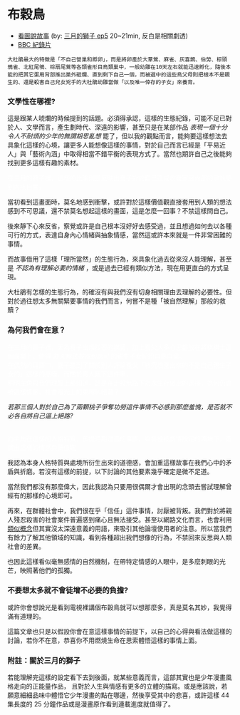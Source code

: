 # 布穀鳥

* [看圖說故事](https://imgur.com/a/pCNEyCn) (by: [三月的獅子 ep5](https://ani.gamer.com.tw/animeVideo.php?sn=6483) 20~21min, 反白是相關劇透)
* [BBC 紀錄片](https://www.youtube.com/watch?v=SO1WccH2_YM)

```
大杜鵑最大的特徵是「不自己營巢和孵卵」，而是將卵產於大葦鶯、麻雀、灰喜鵲、伯勞、棕頭鴉雀、北紅尾鴝、棕扇尾鶯等各類雀形目鳥類巢中，一般幼雛在10天左右就能迅速孵化，隨後本能的把其它蛋用背部推出巢外砸爛、直到剩下自己一個，而被選中的這些鳥父母則把根本不是親生的、還是殺害自己兒女兇手的大杜鵑幼雛當做「以及唯一倖存的子女」來養育。
```

### 文學性在哪裡?

這是跟某人唬爛的時候提到的話題。必須得承認，這樣的生態紀錄，可能不足已對於人、文學而言，產生劃時代、深遠的影響，甚至只是在某部作品 *表現一個十分令人不耐煩的少年的無謂胡思亂想* 罷了，但以我的觀點而言，能夠要這樣想法去具象化這樣的心境，讓更多人能想像這樣的事情，對於自己而言已經是「平易近人」與「藝術內涵」中取得相當不錯平衡的表現方式了。當然也期許自己之後能夠找到更多這樣有趣的素材。

<font color="white">在三月的獅子裡，這樣的比喻則是反映出養子對於自己造成收養家庭內部的爭執感到內疚自責。</font>

當初看到這畫面時，莫名地感到衝擊，或許對於這樣價值觀直接套用到人類的想法感到不可思議，還不禁莫名想起這樣的畫面，這是怎麼一回事？不禁這樣問自己。

後來靜下心來反省，察覺或許是自己根本沒好好去感受過，並且想過如何去以各種可行的方式，表達自身內心情緒與抽象情感，當然這或許本來就是一件非常困難的事情。

而故事借用了這樣「理所當然」的生態行為，來具象化過去從來沒人能理解，甚至是 *不認為有理解必要的情緒* ，或是過去已經有類似方法，現在用更直白的方式呈現。

大杜鵑有怎樣的生態行為，的確沒有與我們沒有切身相關理由去理解的必要性。但對於過往想太多無關緊要事情的我們而言，何嘗不是種「被自然理解」那般的救贖？


### 為何我們會在意？

<font color="white">在三月的獅子裡，因為養子出類拔翠的棋藝，加上養父大多心思都放在將棋棋士這個職業上，使得 *終究無法被得到認可* 的親生子女紛紛自暴自棄。</font>
<br><font color="white">在偶然的耳語中，養子聽到了關於別人評論養父「終究培養出來的不是自己親生子女的」這樣的感嘆。而關於寄人籬下這件事，</font>
<br><font color="white">明明主角與我們理智上都知道，這是在走投無路下為求生存做出的選擇，為何仍會被這樣情感、社會眼光上的束縛糾結著？</font>

*若那三個人對於自己為了兩顆桃子爭奪功勞這件事情不必感到那麼羞愧，是否就不必各自將自己逼上絕路?*

<br><font color="white">而主角在這樣的人格特質，孩提時期遭遇的事情，與各種被劇情設定的環境下，造就出這樣的情感與價值觀</font>

我認為本身人格特質與處境所衍生出來的道德感，會加重這樣故事在我們心中的矛盾與折磨。若沒有這樣的前提，以下討論的其他要素幾乎確定是微不足道。

當然我們都沒有那麼偉大，因此我認為只要用很偶爾才會出現的念頭去嘗試理解曾經有的那樣的心境即可。

再來，在群體社會中，我們很在乎「信任」這件事情，討厭被背叛。我們對於將親人殘忍殺害的社會案件普遍感到痛心且無法接受。甚至以網路文化而言，也會利用[類似概念](https://pttpedia.fandom.com/zh/wiki/Yayakaka)但其實沒太深遠意義的用語，來吸引其他論壇使用者的注意。所以當我們有餘力了解其他領域的知識，看到各種超出我們想像的行為，不禁回來反思與人類社會的差異。

也因此這樣看似毫無感情的自然機制，在帶特定情感的人眼中，是多麼刺眼的光芒，映照著他們的孤獨。

### 不要想太多就不會徒增不必要的負擔?

或許你會想說光是看到電視裡講個布穀鳥就可以想那麼多，真是莫名其妙，我覺得滿有道理的。

這篇文章也只是以假設你會在意這樣事情的前提下，以自己的心得與看法做這樣的討論，若你不在意，恭喜你不用燃燒生命在思索體悟這樣的事情上面。


### 附註：關於三月的獅子

若能理解完這樣的設定看下去到後面，就某些意義而言，這部其實也是少年漫畫風格走向的正能量作品， 且對於人生與情感有更多的立體的描寫。或是應該說，若願意細細品味中體悟它少年漫畫的點在哪邊，然後享受其中的悲喜，或許這樣 44 集長度的 25 分鐘作品或是漫畫原作看到連載進度就值得了。
